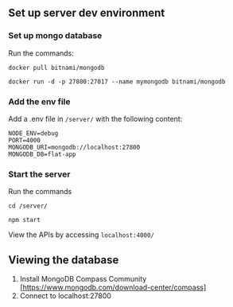 ## Set up server dev environment ##

### Set up mongo database ###
Run the commands:

`docker pull bitnami/mongodb`

`docker run -d -p 27800:27017 --name mymongodb bitnami/mongodb`

### Add the env file ###
Add a .env file in `/server/` with the following content:

```
NODE_ENV=debug
PORT=4000
MONGODB_URI=mongodb://localhost:27800
MONGODB_DB=flat-app
```

### Start the server ###
Run the commands

`cd /server/`

`npm start`

View the APIs by accessing `localhost:4000/`

## Viewing the database ##
1. Install MongoDB Compass Community [https://www.mongodb.com/download-center/compass]
2. Connect to localhost:27800
